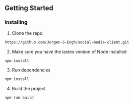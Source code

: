 
## Getting Started

### Installing

1. Clone the repo:

```bash
https://github.com/Jorgen-S-Engh/social-media-client.git

```

2. Make sure you have the lastes version of Node installed

```bash
npm install
```

3. Run dependencies

```bash
npm install
```

4. Build the project

```bash
npm run build
```
